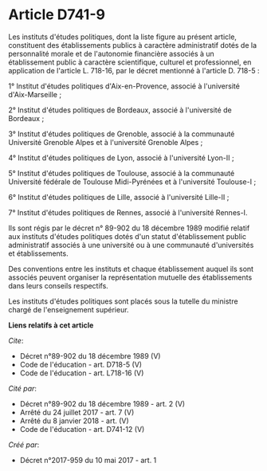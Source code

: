 # Article D741-9

Les instituts d'études politiques, dont la liste figure au présent article, constituent des établissements publics à
caractère administratif dotés de la personnalité morale et de l'autonomie financière associés à un établissement public à
caractère scientifique, culturel et professionnel, en application de l'article L. 718-16, par le décret mentionné à l'article
D. 718-5 : 

1° Institut d'études politiques d'Aix-en-Provence, associé à l'université d'Aix-Marseille ; 

2° Institut d'études politiques de Bordeaux, associé à l'université de Bordeaux ; 

3° Institut d'études politiques de Grenoble, associé à la communauté Université Grenoble Alpes et à l'université Grenoble
Alpes ; 

4° Institut d'études politiques de Lyon, associé à l'université Lyon-II ; 

5° Institut d'études politiques de Toulouse, associé à la communauté Université fédérale de Toulouse Midi-Pyrénées et à
l'université Toulouse-I ; 

6° Institut d'études politiques de Lille, associé à l'université Lille-II ; 

7° Institut d'études politiques de Rennes, associé à l'université Rennes-I. 

Ils sont régis par le décret n° 89-902 du 18 décembre 1989 modifié relatif aux instituts d'études politiques dotés d'un
statut d'établissement public administratif associés à une université ou à une communauté d'universités et établissements. 

Des conventions entre les instituts et chaque établissement auquel ils sont associés peuvent organiser la représentation
mutuelle des établissements dans leurs conseils respectifs. 

Les instituts d'études politiques sont placés sous la tutelle du ministre chargé de l'enseignement supérieur.

**Liens relatifs à cet article**

_Cite_:

  - Décret n°89-902 du 18 décembre 1989 (V)
  - Code de l'éducation - art. D718-5 (V)
  - Code de l'éducation - art. L718-16 (V)

_Cité par_:

  - Décret n°89-902 du 18 décembre 1989 - art. 2 (V)
  - Arrêté du 24 juillet 2017 - art. 7 (V)
  - Arrêté du 8 janvier 2018 - art. (V)
  - Code de l'éducation - art. D741-12 (V)

_Créé par_:

  - Décret n°2017-959 du 10 mai 2017 - art. 1

